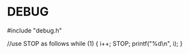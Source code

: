 # DEBUG

#include  "debug.h"


//use STOP as follows
while (1)
{
  i++;
  STOP;
  printf("%d\n", i);
}
